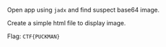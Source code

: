 Open app using `jadx` and find suspect base64 image.

Create a simple html file to display image.

Flag: `CTF{PUCKMAN}`
